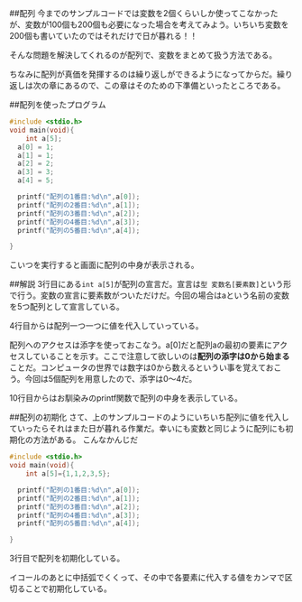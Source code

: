 ##配列
今までのサンプルコードでは変数を2個くらいしか使ってこなかったが、変数が100個も200個も必要になった場合を考えてみよう。いちいち変数を200個も書いていたのではそれだけで日が暮れる！！

そんな問題を解決してくれるのが配列で、変数をまとめて扱う方法である。

ちなみに配列が真価を発揮するのは繰り返しができるようになってからだ。繰り返しは次の章にあるので、この章はそのための下準備といったところである。

##配列を使ったプログラム
```c
#include <stdio.h>
void main(void){
	int a[5];
  a[0] = 1;
  a[1] = 1;
  a[2] = 2;
  a[3] = 3;
  a[4] = 5;

  printf("配列の1番目:%d\n",a[0]);
  printf("配列の2番目:%d\n",a[1]);
  printf("配列の3番目:%d\n",a[2]);
  printf("配列の4番目:%d\n",a[3]);
  printf("配列の5番目:%d\n",a[4]);

}
```
こいつを実行すると画面に配列の中身が表示される。

##解説
3行目にある``int a[5]``が配列の宣言だ。宣言は``型 変数名[要素数]``という形で行う。変数の宣言に要素数がついただけだ。今回の場合はaという名前の変数を5つ配列として宣言している。

4行目からは配列一つ一つに値を代入していっている。

配列へのアクセスは添字を使っておこなう。a[0]だと配列aの最初の要素にアクセスしていることを示す。ここで注意して欲しいのは**配列の添字は0から始まる**ことだ。コンピュータの世界では数字は0から数えるというい事を覚えておこう。今回は5個配列を用意したので、添字は0～4だ。

10行目からはお馴染みのprintf関数で配列の中身を表示している。

##配列の初期化
さて、上のサンプルコードのようにいちいち配列に値を代入していったらそれはまた日が暮れる作業だ。幸いにも変数と同じように配列にも初期化の方法がある。
こんなかんじだ

```c
#include <stdio.h>
void main(void){
	int a[5]={1,1,2,3,5};

  printf("配列の1番目:%d\n",a[0]);
  printf("配列の2番目:%d\n",a[1]);
  printf("配列の3番目:%d\n",a[2]);
  printf("配列の4番目:%d\n",a[3]);
  printf("配列の5番目:%d\n",a[4]);

}
```
3行目で配列を初期化している。

イコールのあとに中括弧でくくって、その中で各要素に代入する値をカンマで区切ることで初期化している。
